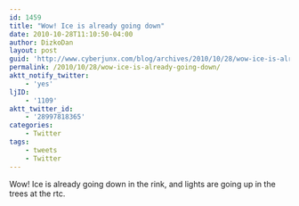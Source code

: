 ```yaml
---
id: 1459
title: "Wow! Ice is already going down"
date: 2010-10-28T11:10:50-04:00
author: DizkoDan
layout: post
guid: 'http://www.cyberjunx.com/blog/archives/2010/10/28/wow-ice-is-already-going-down/'
permalink: /2010/10/28/wow-ice-is-already-going-down/
aktt_notify_twitter:
    - 'yes'
ljID:
    - '1109'
aktt_twitter_id:
    - '28997818365'
categories:
    - Twitter
tags:
    - tweets
    - Twitter
---
```


Wow! Ice is already going down in the rink, and lights are going up in the trees at the rtc.